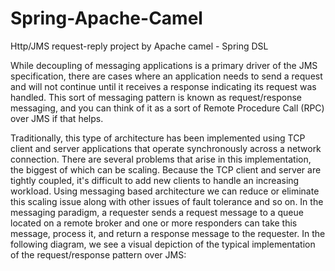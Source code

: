# Spring-Apache-Camel
Http/JMS request-reply project by Apache camel - Spring DSL

While decoupling of messaging applications is a primary driver of the JMS specification, there are cases where an application needs to send a request and will not continue until it receives a response indicating its request was handled. This sort of messaging pattern is known as request/response messaging, and you can think of it as a sort of Remote Procedure Call (RPC) over JMS if that helps.

Traditionally, this type of architecture has been implemented using TCP client and server applications that operate synchronously across a network connection. There are several problems that arise in this implementation, the biggest of which can be scaling. Because the TCP client and server are tightly coupled, it's difficult to add new clients to handle an increasing workload. Using messaging based architecture we can reduce or eliminate this scaling issue along with other issues of fault tolerance and so on. In the messaging paradigm, a requester sends a request message to a queue located on a remote broker and one or more responders can take this message, process it, and return a response message to the requester. In the following diagram, we see a visual depiction of the typical implementation of the request/response pattern over JMS:


